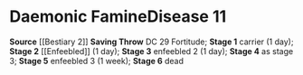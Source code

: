 ﻿---
id: '17'
level: '11'
name: Daemonic Famine
onset: null
rarity: Common
saving_throw: DC 29 Fortitude
school: null
source: '[[DATABASE/source/Bestiary 2|Bestiary 2]]'
stage: 'Stage 1: carrier (1 day)Stage 2: enfeebled 1 (1 day)Stage 3: enfeebled 2 (1
  day)Stage 4: as stage 3Stage 5: enfeebled 3 (1 week)Stage 6: dead'
trait: null
type: Disease

---
# Daemonic Famine<span class="item-type">Disease 11</span>

**Source** [[Bestiary 2]] 
**Saving Throw** DC 29 Fortitude; **Stage 1** carrier (1 day); **Stage 2** [[Enfeebled]] (1 day); **Stage 3** enfeebled 2 (1 day); **Stage 4** as stage 3; **Stage 5** enfeebled 3 (1 week); **Stage 6** dead